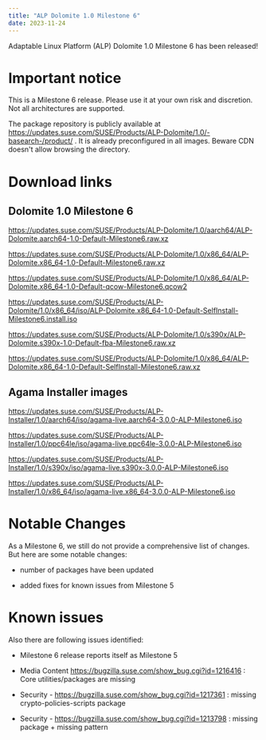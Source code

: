 ```yaml
---
title: "ALP Dolomite 1.0 Milestone 6"
date: 2023-11-24
---
```

Adaptable Linux Platform (ALP) Dolomite 1.0 Milestone 6 has been released!

# Important notice

This is a Milestone 6 release. Please use it at your own risk and discretion. Not all architectures are supported.

The package repository is publicly available at https://updates.suse.com/SUSE/Products/ALP-Dolomite/1.0/-basearch-/product/ . It is already preconfigured in all images. Beware CDN doesn't allow browsing the directory.

# Download links

## Dolomite 1.0 Milestone 6

https://updates.suse.com/SUSE/Products/ALP-Dolomite/1.0/aarch64/ALP-Dolomite.aarch64-1.0-Default-Milestone6.raw.xz 

https://updates.suse.com/SUSE/Products/ALP-Dolomite/1.0/x86_64/ALP-Dolomite.x86_64-1.0-Default-Milestone6.raw.xz  

https://updates.suse.com/SUSE/Products/ALP-Dolomite/1.0/x86_64/ALP-Dolomite.x86_64-1.0-Default-qcow-Milestone6.qcow2  

https://updates.suse.com/SUSE/Products/ALP-Dolomite/1.0/x86_64/iso/ALP-Dolomite.x86_64-1.0-Default-SelfInstall-Milestone6.install.iso  

https://updates.suse.com/SUSE/Products/ALP-Dolomite/1.0/s390x/ALP-Dolomite.s390x-1.0-Default-fba-Milestone6.raw.xz  

https://updates.suse.com/SUSE/Products/ALP-Dolomite/1.0/x86_64/ALP-Dolomite.x86_64-1.0-Default-SelfInstall-Milestone6.raw.xz  

## Agama Installer images

https://updates.suse.com/SUSE/Products/ALP-Installer/1.0/aarch64/iso/agama-live.aarch64-3.0.0-ALP-Milestone6.iso 

https://updates.suse.com/SUSE/Products/ALP-Installer/1.0/ppc64le/iso/agama-live.ppc64le-3.0.0-ALP-Milestone6.iso 

https://updates.suse.com/SUSE/Products/ALP-Installer/1.0/s390x/iso/agama-live.s390x-3.0.0-ALP-Milestone6.iso 

https://updates.suse.com/SUSE/Products/ALP-Installer/1.0/x86_64/iso/agama-live.x86_64-3.0.0-ALP-Milestone6.iso 


# Notable Changes

As a Milestone 6, we still do not provide a comprehensive list of changes. But here are some notable changes: 

* number of packages have been updated 

* added fixes for known issues from Milestone 5 


# Known issues

Also there are following issues identified: 

* Milestone 6 release reports itself as Milestone 5 

* Media Content https://bugzilla.suse.com/show_bug.cgi?id=1216416 : Core utilities/packages are missing 

* Security - https://bugzilla.suse.com/show_bug.cgi?id=1217361 : missing crypto-policies-scripts package 

* Security - https://bugzilla.suse.com/show_bug.cgi?id=1213798 : missing package + missing pattern 
